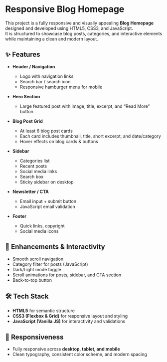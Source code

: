 # Responsive Blog Homepage

This project is a fully responsive and visually appealing **Blog Homepage** designed and developed using HTML5, CSS3, and JavaScript.  
It is structured to showcase blog posts, categories, and interactive elements while maintaining a clean and modern layout.  

## ✨ Features
- **Header / Navigation**
  - Logo with navigation links
  - Search bar / search icon
  - Responsive hamburger menu for mobile

- **Hero Section**
  - Large featured post with image, title, excerpt, and “Read More” button

- **Blog Post Grid**
  - At least 6 blog post cards
  - Each card includes thumbnail, title, short excerpt, and date/category
  - Hover effects on blog cards & buttons

- **Sidebar**
  - Categories list
  - Recent posts
  - Social media links
  - Search box
  - Sticky sidebar on desktop

- **Newsletter / CTA**
  - Email input + submit button
  - JavaScript email validation

- **Footer**
  - Quick links, copyright
  - Social media icons

## 🎨 Enhancements & Interactivity
- Smooth scroll navigation  
- Category filter for posts (JavaScript)  
- Dark/Light mode toggle  
- Scroll animations for posts, sidebar, and CTA section  
- Back-to-top button  

## 🛠 Tech Stack
- **HTML5** for semantic structure  
- **CSS3 (Flexbox & Grid)** for responsive layout and styling  
- **JavaScript (Vanilla JS)** for interactivity and validations  

## 📱 Responsiveness
- Fully responsive across **desktop, tablet, and mobile**  
- Clean typography, consistent color scheme, and modern spacing  

